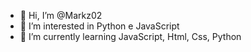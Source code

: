 - 👋 Hi, I’m @Markz02
- 👀 I’m interested in Python e JavaScript
- 🌱 I’m currently learning JavaScript, Html, Css, Python


<!---
Markz02/Markz02 is a ✨ special ✨ repository because its `README.md` (this file) appears on your GitHub profile.
You can click the Preview link to take a look at your changes.
--->
